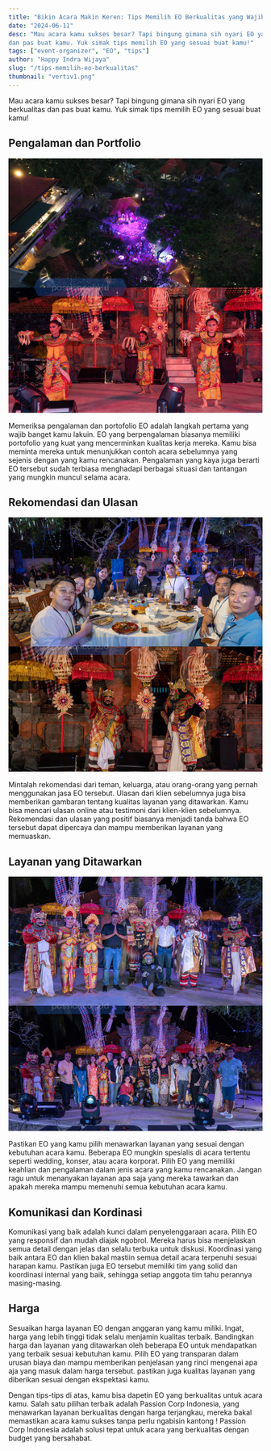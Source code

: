 ```yaml
---
title: "Bikin Acara Makin Keren: Tips Memilih EO Berkualitas yang Wajib Kamu Tahu!"
date: "2024-06-11"
desc: "Mau acara kamu sukses besar? Tapi bingung gimana sih nyari EO yang berkualitas
dan pas buat kamu. Yuk simak tips memilih EO yang sesuai buat kamu!"
tags: ["event-organizer", "EO", "tips"]
author: "Happy Indra Wijaya"
slug: "/tips-memilih-eo-berkualitas"
thumbnail: "vertiv1.png"
---
```


Mau acara kamu sukses besar? Tapi bingung gimana sih nyari EO yang berkualitas dan pas buat kamu. Yuk simak tips memilih EO yang sesuai buat kamu!

## Pengalaman dan Portfolio

![vertiv4](./vertiv4.png)

Memeriksa pengalaman dan portofolio EO adalah langkah pertama yang wajib banget kamu lakuin. EO yang berpengalaman biasanya memiliki portofolio yang kuat yang mencerminkan kualitas kerja mereka. Kamu bisa meminta mereka untuk menunjukkan contoh acara sebelumnya yang sejenis dengan yang kamu rencanakan. Pengalaman yang kaya juga berarti EO tersebut sudah terbiasa menghadapi berbagai situasi dan tantangan yang mungkin muncul selama acara.

## Rekomendasi dan Ulasan

![vertiv5](./vertiv5.png)

Mintalah rekomendasi dari teman, keluarga, atau orang-orang yang pernah menggunakan jasa EO tersebut. Ulasan dari klien sebelumnya juga bisa memberikan gambaran tentang kualitas layanan yang ditawarkan. Kamu bisa mencari ulasan online atau testimoni dari klien-klien sebelumnya. Rekomendasi dan ulasan yang positif biasanya menjadi tanda bahwa EO tersebut dapat dipercaya dan mampu memberikan layanan yang memuaskan.

## Layanan yang Ditawarkan

![vertiv6](./vertiv6.png)

Pastikan EO yang kamu pilih menawarkan layanan yang sesuai dengan kebutuhan acara kamu. Beberapa EO mungkin spesialis di acara tertentu seperti wedding, konser, atau acara korporat. Pilih EO yang memiliki keahlian dan pengalaman dalam jenis acara yang kamu rencanakan. Jangan ragu untuk menanyakan layanan apa saja yang mereka tawarkan dan apakah mereka mampu memenuhi semua kebutuhan acara kamu.

## Komunikasi dan Kordinasi

Komunikasi yang baik adalah kunci dalam penyelenggaraan acara. Pilih EO yang responsif dan mudah diajak ngobrol. Mereka harus bisa menjelaskan semua detail
dengan jelas dan selalu terbuka untuk diskusi. Koordinasi yang baik antara EO dan klien bakal mastiin semua detail acara terpenuhi sesuai harapan kamu. Pastikan juga EO tersebut memiliki tim yang solid dan koordinasi internal yang baik, sehingga setiap anggota tim tahu perannya masing-masing.

## Harga

Sesuaikan harga layanan EO dengan anggaran yang kamu miliki. Ingat, harga yang lebih tinggi tidak selalu menjamin kualitas terbaik. Bandingkan harga dan layanan yang ditawarkan oleh beberapa EO untuk mendapatkan yang terbaik sesuai kebutuhan kamu. Pilih EO yang transparan dalam urusan biaya dan mampu memberikan penjelasan yang rinci mengenai apa aja yang masuk dalam harga tersebut. pastikan juga kualitas layanan yang diberikan sesuai dengan ekspektasi
kamu.

Dengan tips-tips di atas, kamu bisa dapetin EO yang berkualitas untuk acara kamu. Salah satu pilihan terbaik adalah Passion Corp Indonesia, yang menawarkan layanan berkualitas dengan harga terjangkau, mereka bakal memastikan acara kamu sukses tanpa perlu ngabisin kantong ! Passion Corp Indonesia adalah solusi tepat untuk acara yang berkualitas dengan budget yang bersahabat.